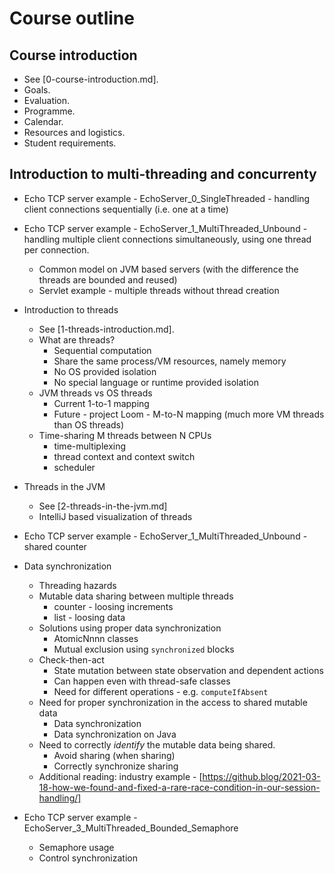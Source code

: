 # Course outline

## Course introduction
- See [0-course-introduction.md].
- Goals.
- Evaluation.
- Programme.
- Calendar.
- Resources and logistics.
- Student requirements.

## Introduction to multi-threading and concurrenty

- Echo TCP server example - EchoServer_0_SingleThreaded - handling client connections sequentially (i.e. one at a time)

- Echo TCP server example - EchoServer_1_MultiThreaded_Unbound - handling multiple client connections simultaneously, using one thread per connection.
  - Common model on JVM based servers (with the difference the threads are bounded and reused)
  - Servlet example - multiple threads without thread creation

- Introduction to threads
  - See [1-threads-introduction.md].
  - What are threads?
    - Sequential computation
    - Share the same process/VM resources, namely memory
    - No OS provided isolation
    - No special language or runtime provided isolation
  - JVM threads vs OS threads
    - Current 1-to-1 mapping
    - Future - project Loom - M-to-N mapping (much more VM threads than OS threads)
  - Time-sharing M threads between N CPUs
    - time-multiplexing
    - thread context and context switch
    - scheduler

- Threads in the JVM
  - See [2-threads-in-the-jvm.md]
  - IntelliJ based visualization of threads

- Echo TCP server example - EchoServer_1_MultiThreaded_Unbound - shared counter
  
- Data synchronization
  - Threading hazards
  - Mutable data sharing between multiple threads
    - counter - loosing increments
    - list - loosing data
  - Solutions using proper data synchronization
    - AtomicNnnn classes
    - Mutual exclusion using `synchronized` blocks
  - Check-then-act
    - State mutation between state observation and dependent actions
    - Can happen even with thread-safe classes
    - Need for different operations - e.g. `computeIfAbsent`
  - Need for proper synchronization in the access to shared mutable data
    - Data synchronization
    - Data synchronization on Java
  - Need to correctly *identify* the mutable data being shared.
    - Avoid sharing (when sharing)
    - Correctly synchronize  sharing
  - Additional reading: industry example - [https://github.blog/2021-03-18-how-we-found-and-fixed-a-rare-race-condition-in-our-session-handling/]

- Echo TCP server example - EchoServer_3_MultiThreaded_Bounded_Semaphore
  - Semaphore usage
  - Control synchronization
